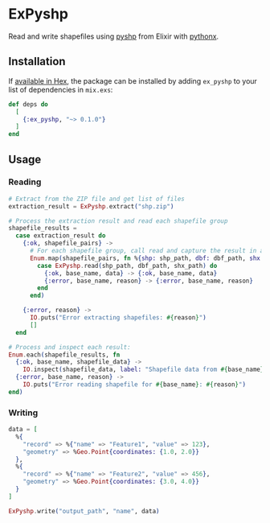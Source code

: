 # ExPyshp

Read and write shapefiles using [pyshp](https://github.com/GeospatialPython/pyshp) from Elixir with [pythonx](https://github.com/livebook-dev/pythonx).

## Installation

If [available in Hex](https://hex.pm/docs/publish), the package can be installed
by adding `ex_pyshp` to your list of dependencies in `mix.exs`:

```elixir
def deps do
  [
    {:ex_pyshp, "~> 0.1.0"}
  ]
end
```

## Usage

### Reading

```elixir
# Extract from the ZIP file and get list of files
extraction_result = ExPyshp.extract("shp.zip")

# Process the extraction result and read each shapefile group
shapefile_results =
  case extraction_result do
    {:ok, shapefile_pairs} ->
      # For each shapefile group, call read and capture the result in a list
      Enum.map(shapefile_pairs, fn %{shp: shp_path, dbf: dbf_path, shx: shx_path} ->
        case ExPyshp.read(shp_path, dbf_path, shx_path) do
          {:ok, base_name, data} -> {:ok, base_name, data}
          {:error, base_name, reason} -> {:error, base_name, reason}
        end
      end)

    {:error, reason} ->
      IO.puts("Error extracting shapefiles: #{reason}")
      []
  end

# Process and inspect each result:
Enum.each(shapefile_results, fn
  {:ok, base_name, shapefile_data} ->
    IO.inspect(shapefile_data, label: "Shapefile data from #{base_name}")
  {:error, base_name, reason} ->
    IO.puts("Error reading shapefile for #{base_name}: #{reason}")
end)
```

### Writing

```elixir
data = [
  %{
    "record" => %{"name" => "Feature1", "value" => 123},
    "geometry" => %Geo.Point{coordinates: {1.0, 2.0}}
  },
  %{
    "record" => %{"name" => "Feature2", "value" => 456},
    "geometry" => %Geo.Point{coordinates: {3.0, 4.0}}
  }
]

ExPyshp.write("output_path", "name", data)
```